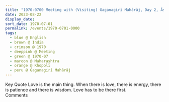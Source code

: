 ```yaml
---
title: "1970-0700 Meeting with (Visiting) Gaganagirī Mahārāj, Day 2, Āśhram Gaganabāvaḍā (near Khopolī, 70 kms SE of Mumbai), Maharashtra, India (month not sure; before 1973-1209)"
date: 2023-08-22
display_date: 
sort_date: 1970-07-01
permalink: /events/1970-0701-0000
tags:
  - blue @ English
  - brown @ India
  - crimson @ 1970
  - deeppink @ Meeting
  - green @ 1970-07
  - maroon @ Maharashtra
  - orange @ Khopolī
  - peru @ Gaganagirī Mahārāj
---
```


<wave-list>
  <list-title color="green" width="75">Key Quote</list-title>
  <list-item color="BlanchedAlmond"  width="200">Love is the main thing. When there is love, there is energy, there is patience and there is wisdom. Love has to be there first.</list-item>
  <list-item color="Lavender"></list-item>
  <list-item color="BlanchedAlmond"></list-item>
</wave-list>

<br>

<wave-list>
  <list-title color="green" width="75">Comments</list-title>
  <list-item color="BlanchedAlmond"  width="200"></list-item>
  <list-item color="Lavender"></list-item>
  <list-item color="BlanchedAlmond"></list-item>
</wave-list>